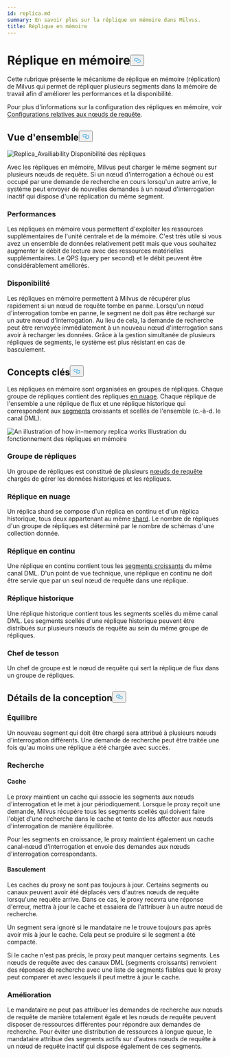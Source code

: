 ```yaml
---
id: replica.md
summary: En savoir plus sur la réplique en mémoire dans Milvus.
title: Réplique en mémoire
---
```

<h1 id="In-Memory-Replica" class="common-anchor-header">Réplique en mémoire<button data-href="#In-Memory-Replica" class="anchor-icon" translate="no">
      <svg translate="no"
        aria-hidden="true"
        focusable="false"
        height="20"
        version="1.1"
        viewBox="0 0 16 16"
        width="16"
      >
        <path
          fill="#0092E4"
          fill-rule="evenodd"
          d="M4 9h1v1H4c-1.5 0-3-1.69-3-3.5S2.55 3 4 3h4c1.45 0 3 1.69 3 3.5 0 1.41-.91 2.72-2 3.25V8.59c.58-.45 1-1.27 1-2.09C10 5.22 8.98 4 8 4H4c-.98 0-2 1.22-2 2.5S3 9 4 9zm9-3h-1v1h1c1 0 2 1.22 2 2.5S13.98 12 13 12H9c-.98 0-2-1.22-2-2.5 0-.83.42-1.64 1-2.09V6.25c-1.09.53-2 1.84-2 3.25C6 11.31 7.55 13 9 13h4c1.45 0 3-1.69 3-3.5S14.5 6 13 6z"
        ></path>
      </svg>
    </button></h1><p>Cette rubrique présente le mécanisme de réplique en mémoire (réplication) de Milvus qui permet de répliquer plusieurs segments dans la mémoire de travail afin d'améliorer les performances et la disponibilité.</p>
<p>Pour plus d'informations sur la configuration des répliques en mémoire, voir <a href="/docs/fr/configure_querynode.md#queryNodereplicas">Configurations relatives aux nœuds de requête</a>.</p>
<h2 id="Overview" class="common-anchor-header">Vue d'ensemble<button data-href="#Overview" class="anchor-icon" translate="no">
      <svg translate="no"
        aria-hidden="true"
        focusable="false"
        height="20"
        version="1.1"
        viewBox="0 0 16 16"
        width="16"
      >
        <path
          fill="#0092E4"
          fill-rule="evenodd"
          d="M4 9h1v1H4c-1.5 0-3-1.69-3-3.5S2.55 3 4 3h4c1.45 0 3 1.69 3 3.5 0 1.41-.91 2.72-2 3.25V8.59c.58-.45 1-1.27 1-2.09C10 5.22 8.98 4 8 4H4c-.98 0-2 1.22-2 2.5S3 9 4 9zm9-3h-1v1h1c1 0 2 1.22 2 2.5S13.98 12 13 12H9c-.98 0-2-1.22-2-2.5 0-.83.42-1.64 1-2.09V6.25c-1.09.53-2 1.84-2 3.25C6 11.31 7.55 13 9 13h4c1.45 0 3-1.69 3-3.5S14.5 6 13 6z"
        ></path>
      </svg>
    </button></h2><p>
  
   <span class="img-wrapper"> <img translate="no" src="/docs/v2.4.x/assets/replica_availability.jpg" alt="Replica_Availiability" class="doc-image" id="replica_availiability" />
   </span> <span class="img-wrapper"> <span>Disponibilité des répliques</span> </span></p>
<p>Avec les répliques en mémoire, Milvus peut charger le même segment sur plusieurs nœuds de requête. Si un nœud d'interrogation a échoué ou est occupé par une demande de recherche en cours lorsqu'un autre arrive, le système peut envoyer de nouvelles demandes à un nœud d'interrogation inactif qui dispose d'une réplication du même segment.</p>
<h3 id="Performance" class="common-anchor-header">Performances</h3><p>Les répliques en mémoire vous permettent d'exploiter les ressources supplémentaires de l'unité centrale et de la mémoire. C'est très utile si vous avez un ensemble de données relativement petit mais que vous souhaitez augmenter le débit de lecture avec des ressources matérielles supplémentaires. Le QPS (query per second) et le débit peuvent être considérablement améliorés.</p>
<h3 id="Availability" class="common-anchor-header">Disponibilité</h3><p>Les répliques en mémoire permettent à Milvus de récupérer plus rapidement si un nœud de requête tombe en panne. Lorsqu'un nœud d'interrogation tombe en panne, le segment ne doit pas être rechargé sur un autre nœud d'interrogation. Au lieu de cela, la demande de recherche peut être renvoyée immédiatement à un nouveau nœud d'interrogation sans avoir à recharger les données. Grâce à la gestion simultanée de plusieurs répliques de segments, le système est plus résistant en cas de basculement.</p>
<h2 id="Key-Concepts" class="common-anchor-header">Concepts clés<button data-href="#Key-Concepts" class="anchor-icon" translate="no">
      <svg translate="no"
        aria-hidden="true"
        focusable="false"
        height="20"
        version="1.1"
        viewBox="0 0 16 16"
        width="16"
      >
        <path
          fill="#0092E4"
          fill-rule="evenodd"
          d="M4 9h1v1H4c-1.5 0-3-1.69-3-3.5S2.55 3 4 3h4c1.45 0 3 1.69 3 3.5 0 1.41-.91 2.72-2 3.25V8.59c.58-.45 1-1.27 1-2.09C10 5.22 8.98 4 8 4H4c-.98 0-2 1.22-2 2.5S3 9 4 9zm9-3h-1v1h1c1 0 2 1.22 2 2.5S13.98 12 13 12H9c-.98 0-2-1.22-2-2.5 0-.83.42-1.64 1-2.09V6.25c-1.09.53-2 1.84-2 3.25C6 11.31 7.55 13 9 13h4c1.45 0 3-1.69 3-3.5S14.5 6 13 6z"
        ></path>
      </svg>
    </button></h2><p>Les répliques en mémoire sont organisées en groupes de répliques. Chaque groupe de répliques contient des répliques <a href="https://milvus.io/docs/v2.1.x/glossary.md#Sharding">en nuage</a>. Chaque réplique de l'ensemble a une réplique de flux et une réplique historique qui correspondent aux <a href="https://milvus.io/docs/v2.1.x/glossary.md#Segment">segments</a> croissants et scellés de l'ensemble (c.-à-d. le canal DML).</p>
<p>
  
   <span class="img-wrapper"> <img translate="no" src="/docs/v2.4.x/assets/replica_group.png" alt="An illustration of how in-memory replica works" class="doc-image" id="an-illustration-of-how-in-memory-replica-works" />
   </span> <span class="img-wrapper"> <span>Illustration du fonctionnement des répliques en mémoire</span> </span></p>
<h3 id="Replica-group" class="common-anchor-header">Groupe de répliques</h3><p>Un groupe de répliques est constitué de plusieurs <a href="https://milvus.io/docs/v2.1.x/four_layers.md#Query-node">nœuds de requête</a> chargés de gérer les données historiques et les répliques.</p>
<h3 id="Shard-replica" class="common-anchor-header">Réplique en nuage</h3><p>Un réplica shard se compose d'un réplica en continu et d'un réplica historique, tous deux appartenant au même <a href="https://milvus.io/blog/deep-dive-1-milvus-architecture-overview.md#Shard">shard</a>. Le nombre de répliques d'un groupe de répliques est déterminé par le nombre de schémas d'une collection donnée.</p>
<h3 id="Streaming-replica" class="common-anchor-header">Réplique en continu</h3><p>Une réplique en continu contient tous les <a href="https://milvus.io/docs/v2.1.x/glossary.md#Segment">segments croissants</a> du même canal DML. D'un point de vue technique, une réplique en continu ne doit être servie que par un seul nœud de requête dans une réplique.</p>
<h3 id="Historical-replica" class="common-anchor-header">Réplique historique</h3><p>Une réplique historique contient tous les segments scellés du même canal DML. Les segments scellés d'une réplique historique peuvent être distribués sur plusieurs nœuds de requête au sein du même groupe de répliques.</p>
<h3 id="Shard-leader" class="common-anchor-header">Chef de tesson</h3><p>Un chef de groupe est le nœud de requête qui sert la réplique de flux dans un groupe de répliques.</p>
<h2 id="Design-Details" class="common-anchor-header">Détails de la conception<button data-href="#Design-Details" class="anchor-icon" translate="no">
      <svg translate="no"
        aria-hidden="true"
        focusable="false"
        height="20"
        version="1.1"
        viewBox="0 0 16 16"
        width="16"
      >
        <path
          fill="#0092E4"
          fill-rule="evenodd"
          d="M4 9h1v1H4c-1.5 0-3-1.69-3-3.5S2.55 3 4 3h4c1.45 0 3 1.69 3 3.5 0 1.41-.91 2.72-2 3.25V8.59c.58-.45 1-1.27 1-2.09C10 5.22 8.98 4 8 4H4c-.98 0-2 1.22-2 2.5S3 9 4 9zm9-3h-1v1h1c1 0 2 1.22 2 2.5S13.98 12 13 12H9c-.98 0-2-1.22-2-2.5 0-.83.42-1.64 1-2.09V6.25c-1.09.53-2 1.84-2 3.25C6 11.31 7.55 13 9 13h4c1.45 0 3-1.69 3-3.5S14.5 6 13 6z"
        ></path>
      </svg>
    </button></h2><h3 id="Balance" class="common-anchor-header">Équilibre</h3><p>Un nouveau segment qui doit être chargé sera attribué à plusieurs nœuds d'interrogation différents. Une demande de recherche peut être traitée une fois qu'au moins une réplique a été chargée avec succès.</p>
<h3 id="Search" class="common-anchor-header">Recherche</h3><h4 id="Cache" class="common-anchor-header">Cache</h4><p>Le proxy maintient un cache qui associe les segments aux nœuds d'interrogation et le met à jour périodiquement. Lorsque le proxy reçoit une demande, Milvus récupère tous les segments scellés qui doivent faire l'objet d'une recherche dans le cache et tente de les affecter aux nœuds d'interrogation de manière équilibrée.</p>
<p>Pour les segments en croissance, le proxy maintient également un cache canal-nœud d'interrogation et envoie des demandes aux nœuds d'interrogation correspondants.</p>
<h4 id="Failover" class="common-anchor-header">Basculement</h4><p>Les caches du proxy ne sont pas toujours à jour. Certains segments ou canaux peuvent avoir été déplacés vers d'autres nœuds de requête lorsqu'une requête arrive. Dans ce cas, le proxy recevra une réponse d'erreur, mettra à jour le cache et essaiera de l'attribuer à un autre nœud de recherche.</p>
<p>Un segment sera ignoré si le mandataire ne le trouve toujours pas après avoir mis à jour le cache. Cela peut se produire si le segment a été compacté.</p>
<p>Si le cache n'est pas précis, le proxy peut manquer certains segments. Les nœuds de requête avec des canaux DML (segments croissants) renvoient des réponses de recherche avec une liste de segments fiables que le proxy peut comparer et avec lesquels il peut mettre à jour le cache.</p>
<h3 id="Enhancement" class="common-anchor-header">Amélioration</h3><p>Le mandataire ne peut pas attribuer les demandes de recherche aux nœuds de requête de manière totalement égale et les nœuds de requête peuvent disposer de ressources différentes pour répondre aux demandes de recherche. Pour éviter une distribution de ressources à longue queue, le mandataire attribue des segments actifs sur d'autres nœuds de requête à un nœud de requête inactif qui dispose également de ces segments.</p>
